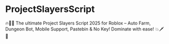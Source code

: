 # ProjectSlayersScript
🔥🎀💅 The ultimate Project Slayers Script 2025 for Roblox – Auto Farm, Dungeon Bot, Mobile Support, Pastebin &amp; No Key! Dominate with ease! 💥🗡️📱
